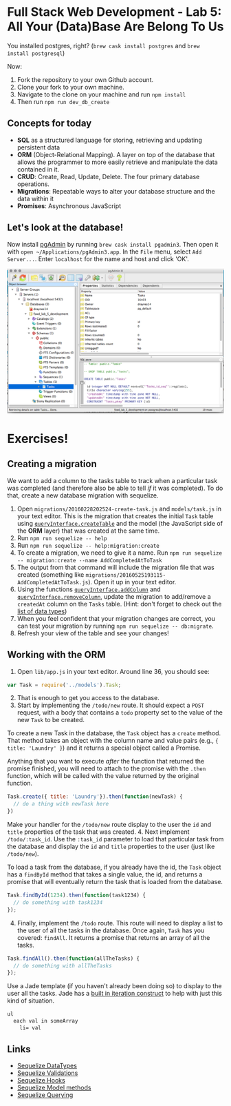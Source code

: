 
# Full Stack Web Development - Lab 5: All Your (Data)Base Are Belong To Us

You installed postgres, right? (`brew cask install postgres` and `brew
install postgresql`)

Now:

1. Fork the repository to your own Github account.
2. Clone your fork to your own machine.
3. Navigate to the clone on your machine and run `npm install`
4. Then run `npm run dev_db_create`

## Concepts for today

* **SQL** as a structured language for storing, retrieving and updating persistent data
* **ORM** (Object-Relational Mapping). A layer on top of the database that allows the programmer to more easily retrieve and manipulate the data contained in it.
* **CRUD**: Create, Read, Update, Delete. The four primary database operations.
* **Migrations**: Repeatable ways to alter your database structure and the data within it
* **Promises**: Asynchronous JavaScript

## Let's look at the database!

Now install [pgAdmin](http://pgadmin.org) by running `brew cask
install pgadmin3`. Then open it with `open
~/Applications/pgAdmin3.app`. In the `File` menu, select `Add
Server...`. Enter `localhost` for the name and host and click 'OK'.

![pgAdmin3](./pgAdmin_III_and_pgAdmin__PostgreSQL_administration_and_management_tools.png)

# Exercises!

## Creating a migration

We want to add a column to the tasks table to track when a particular task was completed (and therefore also be able to tell *if* it was completed). To do that, create a new database migration with sequelize.

1. Open `migrations/20160228202524-create-task.js` and `models/task.js` in your text editor. This is the migration that creates the initial `Task` table using [`queryInterface.createTable`](http://docs.sequelizejs.com/en/latest/docs/migrations/#createtabletablename-attributes-options) and the model (the JavaScript side of the **ORM** layer) that was created at the same time.
2. Run `npm run sequelize -- help`
3. Run `npm run sequelize -- help:migration:create`
4. To create a migration, we need to give it a name. Run `npm run sequelize -- migration:create --name AddCompletedAtToTask`
5. The output from that command will include the migration file that was created (something like `migrations/20160525193115-AddCompletedAtToTask.js`). Open it up in your text editor.
6. Using the functions [`queryInterface.addColumn`](http://docs.sequelizejs.com/en/latest/docs/migrations/#addcolumntablename-attributename-datatypeoroptions-options) and [`queryInterface.removeColumn`](http://docs.sequelizejs.com/en/latest/docs/migrations/#removecolumntablename-attributename-options), update the migration to add/remove a `createdAt` column on the `Tasks` table. (Hint: don't forget to check out the [list of data types](http://docs.sequelizejs.com/en/latest/docs/models-definition/#data-types))
7. When you feel confident that your migration changes are correct, you can test your migration by running `npm run sequelize -- db:migrate`.
8. Refresh your view of the table and see your changes!

## Working with the **ORM**

1. Open `lib/app.js` in your text editor. Around line 36, you should see:
```javascript
var Task = require('../models').Task;
```
2. That is enough to get you access to the database.
3. Start by implementing the `/todo/new` route. It should expect a `POST` request, with a body that contains a `todo` property set to the value of the new `Task` to be created.

  To create a new Task in the database, the `Task` object has a `create` method. That method takes an object with the column name and value pairs (e.g., `{ title: 'Laundry' }`) and it returns a special object called a Promise.

  Anything that you want to execute *after* the function that returned the promise finished, you will need to attach to the promise with the `.then` function, which will be called with the value returned by the original function.

  ```javascript
  Task.create({ title: 'Laundry'}).then(function(newTask) {
    // do a thing with newTask here
  })
  ```

  Make your handler for the `/todo/new` route display to the user the `id` and `title` properties of the task that was created.
4. Next implement `/todo/:task_id`. Use the `:task_id` parameter to load that particular task from the database and display the `id` and `title` properties to the user (just like `/todo/new`).

  To load a task from the database, if you already have the id, the `Task` object has a `findById` method that takes a single value, the id, and returns a promise that will eventually return the task that is loaded from the database.

  ```javascript
  Task.findById(1234).then(function(task1234) {
    // do something with task1234
  });
  ```
4. Finally, implement the `/todo` route. This route will need to display a list to the user of all the tasks in the database. Once again, `Task` has you covered: `findAll`. It returns a promise that returns an array of all the tasks.

  ```javascript
  Task.findAll().then(function(allTheTasks) {
    // do something with allTheTasks
  });
  ```

  Use a Jade template (if you haven't already been doing so) to display to the user all the tasks. Jade has a [built in iteration construct](http://jade-lang.com/reference/iteration/) to help with just this kind of situation.

  ```jade
  ul
    each val in someArray
      li= val
  ```

## Links

* [Sequelize DataTypes](http://docs.sequelizejs.com/en/latest/docs/models-definition/#data-types)
* [Sequelize Validations](http://docs.sequelizejs.com/en/latest/docs/models-definition/#validations)
* [Sequelize Hooks](http://docs.sequelizejs.com/en/latest/api/hooks/)
* [Sequelize Model methods](http://docs.sequelizejs.com/en/latest/docs/models-usage/)
* [Sequelize Querying](http://docs.sequelizejs.com/en/latest/docs/querying/)
